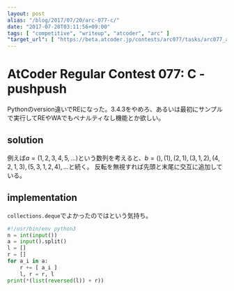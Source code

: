 ```yaml
---
layout: post
alias: "/blog/2017/07/20/arc-077-c/"
date: "2017-07-20T03:11:56+09:00"
tags: [ "competitive", "writeup", "atcoder", "arc" ]
"target_url": [ "https://beta.atcoder.jp/contests/arc077/tasks/arc077_a" ]
---
```


# AtCoder Regular Contest 077: C - pushpush

Pythonのversion違いでREになった。3.4.3をやめろ、あるいは最初にサンプルで実行してREやWAでもペナルティなし機能とか欲しい。

## solution

例えば$a = (1, 2, 3, 4, 5, \dots)$という数列を考えると、$b = (), (1 ), (2, 1), (3, 1, 2), (4, 2, 1, 3), (5, 3, 1, 2, 4), \dots$と続く。
反転を無視すれば先頭と末尾に交互に追加している。

## implementation

`collections.deque`でよかったのではという気持ち。

``` python
#!/usr/bin/env python3
n = int(input())
a = input().split()
l = []
r = []
for a_i in a:
    r += [ a_i ]
    l, r = r, l
print(*(list(reversed(l)) + r))
```
